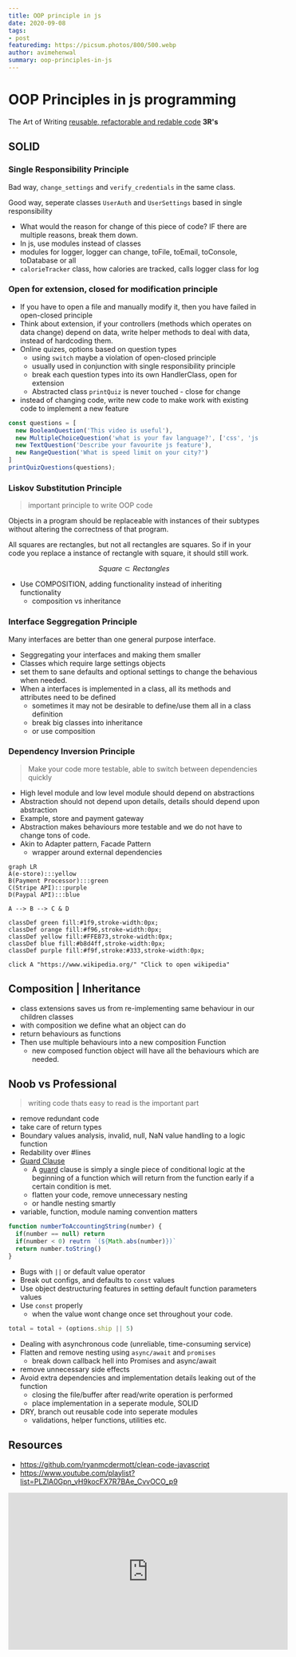```yaml
---
title: OOP principle in js
date: 2020-09-08
tags:
- post
featuredimg: https://picsum.photos/800/500.webp
author: avimehenwal
summary: oop-principles-in-js
---
```


# OOP Principles in js programming

The Art of Writing [reusable, refactorable and redable code](https://github.com/ryanmcdermott/3rs-of-software-architecture) **3R's**

## SOLID

### Single Responsibility Principle

Bad way, `change_settings` and `verify_credentials` in the same class.

Good way, seperate classes `UserAuth` and `UserSettings` based in single responsibility

* What would the reason for change of this piece of code? IF there are multiple reasons, break them down.
* In js, use modules instead of classes
* modules for logger, logger can change, toFile, toEmail, toConsole, toDatabase or all
* `calorieTracker` class, how calories are tracked, calls logger class for log

### Open for extension, closed for modification principle

* If you have to open a file and manually modify it, then you have failed in open-closed principle
* Think about extension, if your controllers (methods which operates on data change) depend on data, write helper methods to deal with data, instead of hardcoding them.
* Online quizes, options based on question types
  * using `switch` maybe a violation of open-closed principle
  * usually used in conjunction with single responsibility principle
  * break each question types into its own HandlerClass, open for extension
  * Abstracted class `printQuiz` is never touched - close for change
* instead of changing code, write new code to make work with existing code to implement a new feature

```js
const questions = [
  new BooleanQuestion('This video is useful'),
  new MultipleChoiceQuestion('what is your fav language?', ['css', 'js', 'html', 'wasm']),
  new TextQuestion('Describe your favourite js feature'),
  new RangeQuestion('What is speed limit on your city?')
]
printQuizQuestions(questions);
```

### Liskov Substitution Principle

> important principle to write OOP code

Objects in a program should be replaceable with instances of their subtypes without altering the correctness of that program.

All squares are rectangles, but not all rectangles are squares. So if in your code you replace a instance of rectangle with square, it should still work.

$$Square \subset Rectangles$$

* Use COMPOSITION, adding functionality instead of inheriting functionality
  * composition vs inheritance


### Interface Seggregation Principle

Many interfaces are better than one general purpose interface.

* Seggregating your interfaces and making them smaller
* Classes which require large settings objects
* set them to sane defaults and optional settings to change the behavious when needed.
* When a interfaces is implemented in a class, all its methods and attributes need to be defined
  * sometimes it may not be desirable to define/use them all in a class definition
  * break big classes into inheritance
  * or use composition

### Dependency Inversion Principle

> Make your code more testable, able to switch between dependencies quickly

* High level module and low level module should depend on abstractions
* Abstraction should not depend upon details, details should depend upon abstraction
* Example, store and payment gateway
* Abstraction makes behaviours more testable and we do not have to change tons of code.
* Akin to Adapter pattern, Facade Pattern
  * wrapper around external dependencies

```mermaid
graph LR
A(e-store):::yellow
B(Payment Processor):::green
C(Stripe API):::purple
D(Paypal API):::blue

A --> B --> C & D

classDef green fill:#1f9,stroke-width:0px;
classDef orange fill:#f96,stroke-width:0px;
classDef yellow fill:#FFE873,stroke-width:0px;
classDef blue fill:#b8d4ff,stroke-width:0px;
classDef purple fill:#f9f,stroke:#333,stroke-width:0px;

click A "https://www.wikipedia.org/" "Click to open wikipedia"
```

## Composition | Inheritance

* class extensions saves us from re-implementing same behaviour in our children classes
* with composition we define what an object can do
* return behaviours as functions
* Then use multiple behaviours into a new composition Function
  * new composed function object will have all the behaviours which are needed.

## Noob vs Professional

> writing code thats easy to read is the important part

* remove redundant code
* take care of return types
* Boundary values analysis, invalid, null, NaN value handling to a logic function
* Redability over #lines
* [Guard Clause](https://blog.webdevsimplified.com/2020-01/guard-clauses/)
  * A [guard](https://en.wikipedia.org/wiki/Guard_(computer_science)) clause is simply a single piece of conditional logic at the beginning of a function which will return from the function early if a certain condition is met.
  * flatten your code, remove unnecessary nesting
  * or handle nesting smartly
* variable, function, module naming convention matters

```js
function numberToAccountingString(number) {
  if(number == null) return
  if(number < 0) reutrn `(${Math.abs(number)})`
  return number.toString()
}
```

* Bugs with `||` or default value operator
* Break out configs, and defaults to `const` values
* Use object destructuring features in setting default function parameters values
* Use `const` properly
  * when the value wont change once set throughout your code.

```js
total = total + (options.ship || 5)
```

* Dealing with asynchronous code (unreliable, time-consuming service)
* Flatten and remove nesting using `async/await` and `promises`
  * break down callback hell into Promises and async/await
* remove unnecessary side effects
* Avoid extra dependencies and implementation details leaking out of the function
  * closing the file/buffer after read/write operation is performed
  * place implementation in a seperate module, SOLID
* DRY, branch out reusable code into seperate modules
  * validations, helper functions, utilities etc.


## Resources

* https://github.com/ryanmcdermott/clean-code-javascript
* https://www.youtube.com/playlist?list=PLZlA0Gpn_vH9kocFX7R7BAe_CvvOCO_p9

<iframe width="560" height="315" src="https://www.youtube.com/embed/-ptMtJAdj40" frameborder="0" allow="accelerometer; autoplay; encrypted-media; gyroscope; picture-in-picture" allowfullscreen></iframe>

<Footer />

